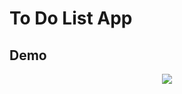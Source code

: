 # To Do List App


## Demo

<div align="center">
  
  ![](https://github.com/Your_Repository_Name/Your_GIF_Name.gif)

  
</div>
